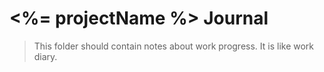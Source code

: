 # <%= projectName %> Journal
> This folder should contain notes about work progress. It is like work diary.